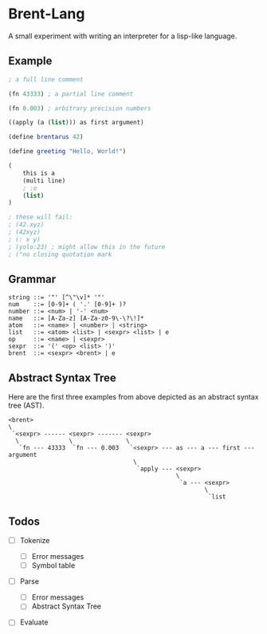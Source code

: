 # Brent-Lang

A small experiment with writing an interpreter for a lisp-like language.

## Example

```scheme
; a full line comment

(fn 43333) ; a partial line comment

(fn 0.003) ; arbitrary precision numbers

((apply (a (list))) as first argument)

(define brentarus 42)

(define greeting "Hello, World!")

(
	this is a
	(multi line)
	; :o
	(list)
)

; these will fail:
; (42.xyz)
; (42xyz)
; (: x y)
; (yolo:23) ; might allow this in the future
; ("no closing quotation mark

```

## Grammar

```
string ::= '"' [^\"\v]* '"'
num    ::= [0-9]+ ( '.' [0-9]+ )?
number ::= <num> | '-' <num>
name   ::= [A-Za-z] [A-Za-z0-9\-\?\!]*
atom   ::= <name> | <number> | <string>
list   ::= <atom> <list> | <sexpr> <list> | e
op     ::= <name> | <sexpr>
sexpr  ::= '(' <op> <list> ')'
brent  ::= <sexpr> <brent> | e
```

## Abstract Syntax Tree

Here are the first three examples from above depicted as an abstract syntax tree (AST).

```
<brent>
\
 `<sexpr> ------ <sexpr> ------- <sexpr>
  \              \               \
   `fn --- 43333  `fn --- 0.003   `<sexpr> --- as --- a --- first --- argument
                                   \
                                    `apply --- <sexpr>
                                               \
                                                `a --- <sexpr>
                                                       \
                                                        `list
```

## Todos

- [ ] Tokenize
  - [ ] Error messages
  - [ ] Symbol table
- [ ] Parse
  - [ ] Error messages
  - [ ] Abstract Syntax Tree
- [ ] Evaluate

